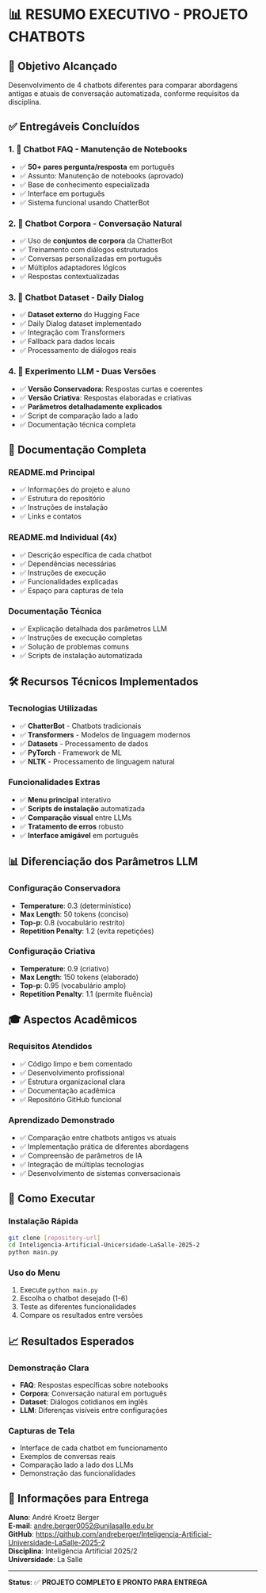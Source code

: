 # 📊 RESUMO EXECUTIVO - PROJETO CHATBOTS

## 🎯 Objetivo Alcançado
Desenvolvimento de 4 chatbots diferentes para comparar abordagens antigas e atuais de conversação automatizada, conforme requisitos da disciplina.

## ✅ Entregáveis Concluídos

### 1. 🔧 Chatbot FAQ - Manutenção de Notebooks
- ✅ **50+ pares pergunta/resposta** em português
- ✅ Assunto: Manutenção de notebooks (aprovado)
- ✅ Base de conhecimento especializada
- ✅ Interface em português
- ✅ Sistema funcional usando ChatterBot

### 2. 💬 Chatbot Corpora - Conversação Natural
- ✅ Uso de **conjuntos de corpora** da ChatterBot
- ✅ Treinamento com diálogos estruturados
- ✅ Conversas personalizadas em português
- ✅ Múltiplos adaptadores lógicos
- ✅ Respostas contextualizadas

### 3. 📅 Chatbot Dataset - Daily Dialog
- ✅ **Dataset externo** do Hugging Face
- ✅ Daily Dialog dataset implementado
- ✅ Integração com Transformers
- ✅ Fallback para dados locais
- ✅ Processamento de diálogos reais

### 4. 🔬 Experimento LLM - Duas Versões
- ✅ **Versão Conservadora**: Respostas curtas e coerentes
- ✅ **Versão Criativa**: Respostas elaboradas e criativas
- ✅ **Parâmetros detalhadamente explicados**
- ✅ Script de comparação lado a lado
- ✅ Documentação técnica completa

## 📝 Documentação Completa

### README.md Principal
- ✅ Informações do projeto e aluno
- ✅ Estrutura do repositório
- ✅ Instruções de instalação
- ✅ Links e contatos

### README.md Individual (4x)
- ✅ Descrição específica de cada chatbot
- ✅ Dependências necessárias
- ✅ Instruções de execução
- ✅ Funcionalidades explicadas
- ✅ Espaço para capturas de tela

### Documentação Técnica
- ✅ Explicação detalhada dos parâmetros LLM
- ✅ Instruções de execução completas
- ✅ Solução de problemas comuns
- ✅ Scripts de instalação automatizada

## 🛠️ Recursos Técnicos Implementados

### Tecnologias Utilizadas
- ✅ **ChatterBot** - Chatbots tradicionais
- ✅ **Transformers** - Modelos de linguagem modernos
- ✅ **Datasets** - Processamento de dados
- ✅ **PyTorch** - Framework de ML
- ✅ **NLTK** - Processamento de linguagem natural

### Funcionalidades Extras
- ✅ **Menu principal** interativo
- ✅ **Scripts de instalação** automatizada
- ✅ **Comparação visual** entre LLMs
- ✅ **Tratamento de erros** robusto
- ✅ **Interface amigável** em português

## 📊 Diferenciação dos Parâmetros LLM

### Configuração Conservadora
- **Temperature**: 0.3 (determinístico)
- **Max Length**: 50 tokens (conciso)
- **Top-p**: 0.8 (vocabulário restrito)
- **Repetition Penalty**: 1.2 (evita repetições)

### Configuração Criativa
- **Temperature**: 0.9 (criativo)
- **Max Length**: 150 tokens (elaborado)
- **Top-p**: 0.95 (vocabulário amplo)
- **Repetition Penalty**: 1.1 (permite fluência)

## 🎓 Aspectos Acadêmicos

### Requisitos Atendidos
- ✅ Código limpo e bem comentado
- ✅ Desenvolvimento profissional
- ✅ Estrutura organizacional clara
- ✅ Documentação acadêmica
- ✅ Repositório GitHub funcional

### Aprendizado Demonstrado
- ✅ Comparação entre chatbots antigos vs atuais
- ✅ Implementação prática de diferentes abordagens
- ✅ Compreensão de parâmetros de IA
- ✅ Integração de múltiplas tecnologias
- ✅ Desenvolvimento de sistemas conversacionais

## 🚀 Como Executar

### Instalação Rápida
```bash
git clone [repository-url]
cd Inteligencia-Artificial-Unicersidade-LaSalle-2025-2
python main.py
```

### Uso do Menu
1. Execute `python main.py`
2. Escolha o chatbot desejado (1-6)
3. Teste as diferentes funcionalidades
4. Compare os resultados entre versões

## 📈 Resultados Esperados

### Demonstração Clara
- **FAQ**: Respostas específicas sobre notebooks
- **Corpora**: Conversação natural em português
- **Dataset**: Diálogos cotidianos em inglês
- **LLM**: Diferenças visíveis entre configurações

### Capturas de Tela
- Interface de cada chatbot em funcionamento
- Exemplos de conversas reais
- Comparação lado a lado dos LLMs
- Demonstração das funcionalidades

## 📧 Informações para Entrega

**Aluno**: André Kroetz Berger  
**E-mail**: andre.berger0052@unilasalle.edu.br  
**GitHub**: https://github.com/andreberger/Inteligencia-Artificial-Universidade-LaSalle-2025-2  
**Disciplina**: Inteligência Artificial 2025/2  
**Universidade**: La Salle

---

**Status**: ✅ **PROJETO COMPLETO E PRONTO PARA ENTREGA**
